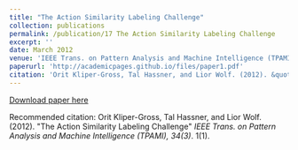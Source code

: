 ```yaml
---
title: "The Action Similarity Labeling Challenge"
collection: publications
permalink: /publication/17 The Action Similarity Labeling Challenge
excerpt: ''
date: March 2012
venue: 'IEEE Trans. on Pattern Analysis and Machine Intelligence (TPAMI), 34(3)'
paperurl: 'http://academicpages.github.io/files/paper1.pdf'
citation: 'Orit Kliper-Gross, Tal Hassner, and Lior Wolf. (2012). &quot;The Action Similarity Labeling Challenge.&quot; <i>IEEE Trans. on Pattern Analysis and Machine Intelligence (TPAMI), 34(3)</i>. 1(1).'
---
```


[Download paper here](http://academicpages.github.io/files/paper1.pdf)

Recommended citation: Orit Kliper-Gross, Tal Hassner, and Lior Wolf. (2012). "The Action Similarity Labeling Challenge" <i>IEEE Trans. on Pattern Analysis and Machine Intelligence (TPAMI), 34(3)</i>. 1(1).
